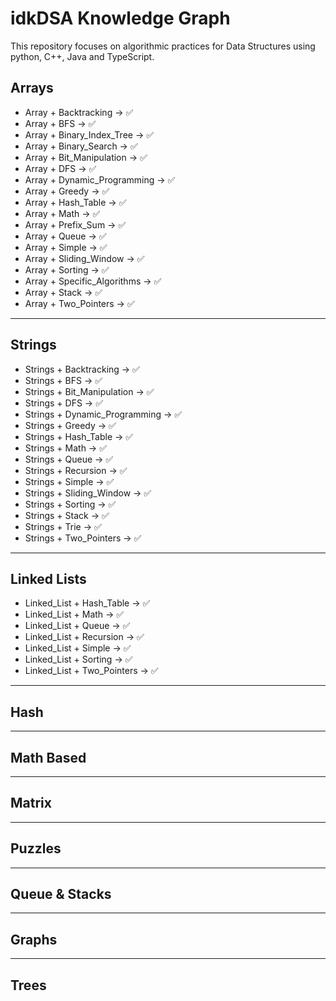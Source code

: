 # idkDSA Knowledge Graph

This repository focuses on algorithmic practices for Data Structures using python, C++, Java and TypeScript.

## Arrays

- Array + Backtracking             -> ✅
- Array + BFS                      -> ✅
- Array + Binary_Index_Tree        -> ✅
- Array + Binary_Search            -> ✅
- Array + Bit_Manipulation         -> ✅
- Array + DFS                      -> ✅
- Array + Dynamic_Programming      -> ✅
- Array + Greedy                   -> ✅
- Array + Hash_Table               -> ✅
- Array + Math                     -> ✅
- Array + Prefix_Sum               -> ✅
- Array + Queue                    -> ✅
- Array + Simple                   -> ✅
- Array + Sliding_Window           -> ✅
- Array + Sorting                  -> ✅
- Array + Specific_Algorithms      -> ✅
- Array + Stack                    -> ✅
- Array + Two_Pointers             -> ✅

---

## Strings

- Strings + Backtracking           -> ✅
- Strings + BFS                    -> ✅
- Strings + Bit_Manipulation       -> ✅
- Strings + DFS                    -> ✅
- Strings + Dynamic_Programming    -> ✅
- Strings + Greedy                 -> ✅
- Strings + Hash_Table             -> ✅
- Strings + Math                   -> ✅
- Strings + Queue                  -> ✅
- Strings + Recursion              -> ✅
- Strings + Simple                 -> ✅
- Strings + Sliding_Window         -> ✅
- Strings + Sorting                -> ✅
- Strings + Stack                  -> ✅
- Strings + Trie                   -> ✅
- Strings + Two_Pointers           -> ✅

---

## Linked Lists

- Linked_List + Hash_Table        -> ✅
- Linked_List + Math              -> ✅
- Linked_List + Queue             -> ✅
- Linked_List + Recursion         -> ✅
- Linked_List + Simple            -> ✅
- Linked_List + Sorting           -> ✅
- Linked_List + Two_Pointers      -> ✅

---

## Hash

---

## Math Based

---

## Matrix

---

## Puzzles

---

## Queue & Stacks

---

## Graphs

---

## Trees




